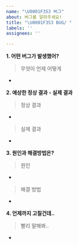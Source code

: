 ```yaml
---
name: "\U0001F353 버그"
about: 버그를 알려주세요!
title: "\U0001F353 BUG/ "
labels: ''
assignees: ''

---
```


**1. 어떤 버그가 발생했어?**
> 무엇이 언제 어떻게
-

**2. 예상한 정상 결과 - 실제 결과**
> 정상 결과
- 
> 실제 결과
-

**3. 원인과 해결방법은?**
> 원인
-
> 해결 방법
-

**4. 언제까지 고칠건데..**
> 빨리 말해봐..
-
